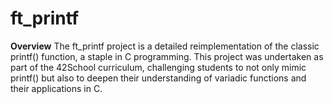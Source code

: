 # ft_printf
**Overview**
The ft_printf project is a detailed reimplementation of the classic printf() function, a staple in C programming. This project was undertaken as part of the 42School curriculum, challenging students to not only mimic printf() but also to deepen their understanding of variadic functions and their applications in C.
